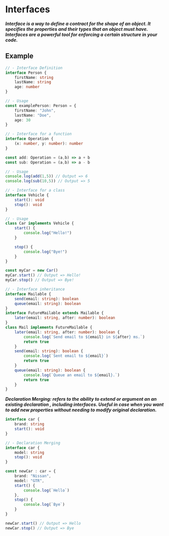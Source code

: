 # Interfaces
***Interface is a way to define a contract for the shape of an object. It specifies the properties and their types that an object must have. Interfaces are a powerful tool for enforcing a certain structure in your code.***

## Example
```ts
// - Interface Definition
interface Person {
    firstName: string
    lastName: string
    age: number
}

// - Usage
const examplePerson: Person = {
    firstName: "John", 
    lastName: "Doe",
    age: 30
}
```

```ts
// - Interface for a function
interface Operation {
    (x: number, y: number): number
}

const add: Operation = (a,b) => a + b
const sub: Operation = (a,b) => a - b

// - Usage
console.log(add(1,5)) // Output => 6
console.log(sub(10,5)) // Output => 5
```

```ts
// - Interface for a class
interface Vehicle {
    start(): void
    stop(): void
}

// - Usage
class Car implements Vehicle {
    start() {
        console.log("Hello!")
    }

    stop() {
        console.log("Bye!")
    }
}

const myCar = new Car()
myCar.start() // Output => Hello!
myCar.stop() // Output => Bye!
```

```ts
// - Interface inheritance
interface Mailable {
    send(email: string): boolean
    queue(email: string): boolean
}
interface FutureMailable extends Mailable {
    later(email: string, after: number): boolean
}
class Mail implements FutureMailable {
    later(email: string, after: number): boolean {
        console.log(`Send email to ${email} in ${after} ms.`)
        return true
    }
    send(email: string): boolean {
        console.log(`Sent email to ${email}`)
        return true
    }    
    queue(email: string): boolean {
        console.log(`Queue an email to ${email}.`)
        return true
    }
}
```

***Declaration Merging: refers to the ability to extend or argument an an existing declaration , including interfaces. Useful in case when you want to add new properties without needing to modify original declaration.***
```ts
interface car {
    brand: string
    start(): void
}

// - Declaration Merging
interface car {
    model: string
    stop(): void
}

const newCar : car = {
    brand: "Nissan",
    model: "GTR",
    start() {
        console.log(`Hello`)
    },
    stop() {
        console.log(`Bye`)
    }
}

newCar.start() // Output => Hello
newCar.stop() // Output => Bye
```